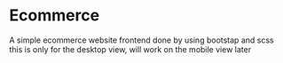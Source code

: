 # Ecommerce 
A simple ecommerce website frontend done by using bootstap and scss this is only for the desktop view, will work on the mobile view later